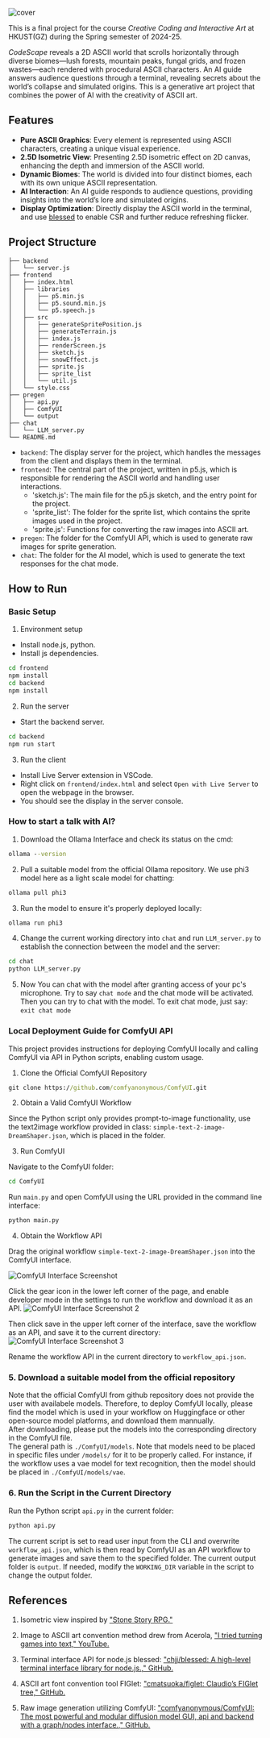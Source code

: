 ![cover](./assets/codescape_cover.png)

This is a final project for the course *Creative Coding and Interactive Art* at HKUST(GZ) during the Spring semester of 2024-25.

*CodeScape* reveals a 2D ASCII world that scrolls horizontally through diverse biomes—lush forests, mountain peaks, fungal grids, and frozen wastes—each rendered with procedural ASCII characters. An AI guide answers audience questions through a terminal, revealing secrets about the world’s collapse and simulated origins. This is a generative art project that combines the power of AI with the creativity of ASCII art.

## Features

- **Pure ASCII Graphics**: Every element is represented using ASCII characters, creating a unique visual experience.
- **2.5D Isometric View**: Presenting 2.5D isometric effect on 2D canvas, enhancing the depth and immersion of the ASCII world.
- **Dynamic Biomes**: The world is divided into four distinct biomes, each with its own unique ASCII representation.
- **AI Interaction**: An AI guide responds to audience questions, providing insights into the world’s lore and simulated origins.
- **Display Optimization**: Directly display the ASCII world in the terminal, and use [blessed](https://github.com/chjj/blessed) to enable CSR and further reduce refreshing flicker.

## Project Structure

```plaintext
├── backend
│   └── server.js
├── frontend
│   ├── index.html
│   ├── libraries
│   │   ├── p5.min.js
│   │   ├── p5.sound.min.js
│   │   └── p5.speech.js
│   ├── src
│   │   ├── generateSpritePosition.js
│   │   ├── generateTerrain.js
│   │   ├── index.js
│   │   ├── renderScreen.js
│   │   ├── sketch.js
│   │   ├── snowEffect.js
│   │   ├── sprite.js
│   │   ├── sprite_list
│   │   └── util.js
│   └── style.css
├── pregen
│   ├── api.py
│   ├── ComfyUI
│   └── output
├── chat
│   └── LLM_server.py
└── README.md
```

- `backend`: The display server for the project, which handles the messages from the client and displays them in the terminal.
- `frontend`: The central part of the project, written in p5.js, which is responsible for rendering the ASCII world and handling user interactions.
    - 'sketch.js': The main file for the p5.js sketch, and the entry point for the project.
    - 'sprite_list': The folder for the sprite list, which contains the sprite images used in the project.
    - 'sprite.js': Functions for converting the raw images into ASCII art.
- `pregen`: The folder for the ComfyUI API, which is used to generate raw images for sprite generation.
- `chat`: The folder for the AI model, which is used to generate the text responses for the chat mode.

## How to Run

### Basic Setup

1. Environment setup

- Install node.js, python.
- Install js dependencies.
```bash
cd frontend
npm install
cd backend
npm install
```

2. Run the server

- Start the backend server.

```bash
cd backend
npm run start
```

3. Run the client

- Install Live Server extension in VSCode.
- Right click on `frontend/index.html` and select `Open with Live Server` to open the webpage in the browser.
- You should see the display in the server console.

### How to start a talk with AI?

1. Download the Ollama Interface and check its status on the cmd:
```cmd
ollama --version
```

2. Pull a suitable model from the official Ollama repository. We use phi3 model here as a light scale model for chatting:
```cmd
ollama pull phi3
```

3. Run the model to ensure it's properly deployed locally:
```cmd
ollama run phi3
```

4. Change the current working directory into `chat` and run `LLM_server.py` to establish the connection between the model and the server:
```cmd
cd chat
python LLM_server.py
```

5. Now You can chat with the model after granting access of your pc's microphone. Try to say `chat mode` and the chat mode will be activated. Then you can try to chat with the model. To exit chat mode, just say: `exit chat mode`

### Local Deployment Guide for ComfyUI API

This project provides instructions for deploying ComfyUI locally and calling ComfyUI via API in Python scripts, enabling custom usage.

1. Clone the Official ComfyUI Repository

```cmd
git clone https://github.com/comfyanonymous/ComfyUI.git
```

2. Obtain a Valid ComfyUI Workflow

Since the Python script only provides prompt-to-image functionality, use the text2image workflow provided in class: `simple-text-2-image-DreamShaper.json`, which is placed in the folder.

3. Run ComfyUI

Navigate to the ComfyUI folder:

```cmd
cd ComfyUI
```

Run `main.py` and open ComfyUI using the URL provided in the command line interface:

```cmd
python main.py
```

4. Obtain the Workflow API

Drag the original workflow `simple-text-2-image-DreamShaper.json` into the ComfyUI interface.

![ComfyUI Interface Screenshot](./pregen//instruction_pic/UI.png)

Click the gear icon in the lower left corner of the page, and enable developer mode in the settings to run the workflow and download it as an API.
![ComfyUI Interface Screenshot 2](./pregen//instruction_pic/UI2.png)

Then click save in the upper left corner of the interface, save the workflow as an API, and save it to the current directory:
![ComfyUI Interface Screenshot 3](./pregen//instruction_pic/UI3.png)

Rename the workflow API in the current directory to `workflow_api.json`.

### 5. Download a suitable model from the official repository
Note that the official ComfyUI from github repository does not provide the user with availabele models. Therefore, to deploy ComfyUI locally, please find the model which is used in your workflow on Huggingface or other open-source model platforms, and download them mannually. 
<br>After downloading, please put the models into the corresponding directory in the ComfyUI file. 
<br>The general path is `./ComfyUI/models`. Note that models need to be placed in specific files under `/models/` for it to be properly called. For instance, if the workflow uses a vae model for text recognition, then the model should be placed in `./ComfyUI/models/vae`.

### 6. Run the Script in the Current Directory

Run the Python script `api.py` in the current folder:

```cmd
python api.py
```

The current script is set to read user input from the CLI and overwrite `workflow_api.json`, which is then read by ComfyUI as an API workflow to generate images and save them to the specified folder. The current output folder is `output`. If needed, modify the `WORKING_DIR` variable in the script to change the output folder.

## References

1. Isometric view inspired by ["Stone Story RPG."](https://stonestoryrpg.com/)

2. Image to ASCII art convention method drew from Acerola, ["I tried turning games into text," YouTube.](https://www.youtube.com/watch?v=gg40RWiaHRY)

3. Terminal interface API for node.js blessed: ["chjj/blessed: A high-level terminal interface library for node.js.," GitHub.](https://github.com/chjj/blessed)

4. ASCII art font convention tool FIGlet: ["cmatsuoka/figlet: Claudio’s FIGlet tree," GitHub.](https://github.com/cmatsuoka/figlet)

5. Raw image generation utilizing ComfyUI: ["comfyanonymous/ComfyUI: The most powerful and modular diffusion model GUI, api and backend with a graph/nodes interface.," GitHub.](https://github.com/comfyanonymous/ComfyUI)